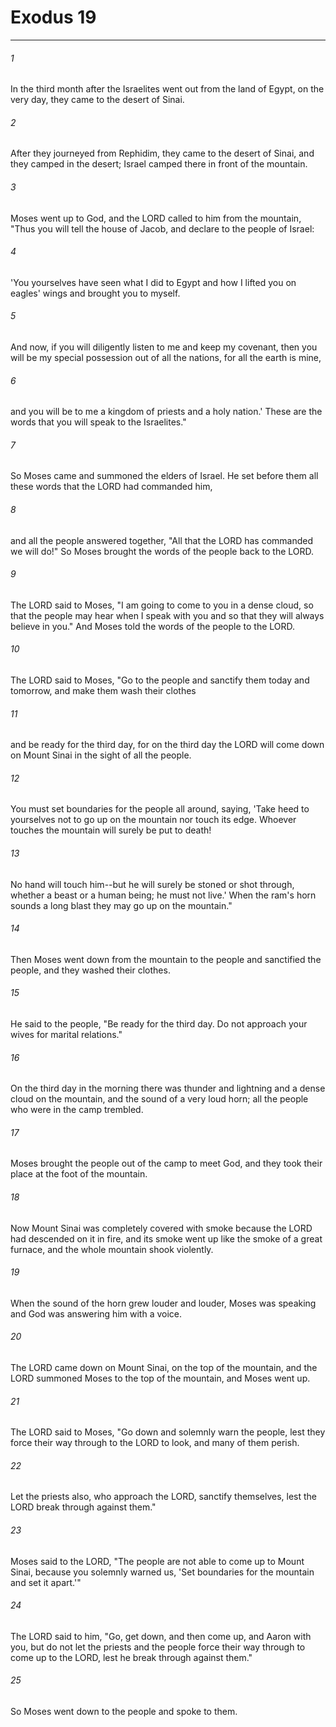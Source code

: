 # Exodus 19
***



###### 1 
In the third month after the Israelites went out from the land of Egypt, on the very day, they came to the desert of Sinai. 

###### 2 
After they journeyed from Rephidim, they came to the desert of Sinai, and they camped in the desert; Israel camped there in front of the mountain. 

###### 3 
Moses went up to God, and the LORD called to him from the mountain, "Thus you will tell the house of Jacob, and declare to the people of Israel: 

###### 4 
'You yourselves have seen what I did to Egypt and how I lifted you on eagles' wings and brought you to myself. 

###### 5 
And now, if you will diligently listen to me and keep my covenant, then you will be my special possession out of all the nations, for all the earth is mine, 

###### 6 
and you will be to me a kingdom of priests and a holy nation.' These are the words that you will speak to the Israelites." 

###### 7 
So Moses came and summoned the elders of Israel. He set before them all these words that the LORD had commanded him, 

###### 8 
and all the people answered together, "All that the LORD has commanded we will do!" So Moses brought the words of the people back to the LORD. 

###### 9 
The LORD said to Moses, "I am going to come to you in a dense cloud, so that the people may hear when I speak with you and so that they will always believe in you." And Moses told the words of the people to the LORD. 

###### 10 
The LORD said to Moses, "Go to the people and sanctify them today and tomorrow, and make them wash their clothes 

###### 11 
and be ready for the third day, for on the third day the LORD will come down on Mount Sinai in the sight of all the people. 

###### 12 
You must set boundaries for the people all around, saying, 'Take heed to yourselves not to go up on the mountain nor touch its edge. Whoever touches the mountain will surely be put to death! 

###### 13 
No hand will touch him--but he will surely be stoned or shot through, whether a beast or a human being; he must not live.' When the ram's horn sounds a long blast they may go up on the mountain." 

###### 14 
Then Moses went down from the mountain to the people and sanctified the people, and they washed their clothes. 

###### 15 
He said to the people, "Be ready for the third day. Do not approach your wives for marital relations." 

###### 16 
On the third day in the morning there was thunder and lightning and a dense cloud on the mountain, and the sound of a very loud horn; all the people who were in the camp trembled. 

###### 17 
Moses brought the people out of the camp to meet God, and they took their place at the foot of the mountain. 

###### 18 
Now Mount Sinai was completely covered with smoke because the LORD had descended on it in fire, and its smoke went up like the smoke of a great furnace, and the whole mountain shook violently. 

###### 19 
When the sound of the horn grew louder and louder, Moses was speaking and God was answering him with a voice. 

###### 20 
The LORD came down on Mount Sinai, on the top of the mountain, and the LORD summoned Moses to the top of the mountain, and Moses went up. 

###### 21 
The LORD said to Moses, "Go down and solemnly warn the people, lest they force their way through to the LORD to look, and many of them perish. 

###### 22 
Let the priests also, who approach the LORD, sanctify themselves, lest the LORD break through against them." 

###### 23 
Moses said to the LORD, "The people are not able to come up to Mount Sinai, because you solemnly warned us, 'Set boundaries for the mountain and set it apart.'" 

###### 24 
The LORD said to him, "Go, get down, and then come up, and Aaron with you, but do not let the priests and the people force their way through to come up to the LORD, lest he break through against them." 

###### 25 
So Moses went down to the people and spoke to them.
